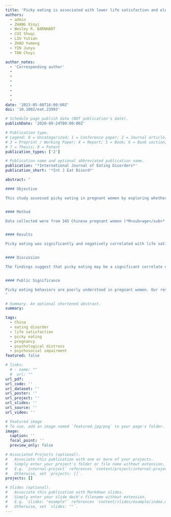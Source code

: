 ```yaml
---
title: 'Picky eating is associated with lower life satisfaction and elevated psychological distress, and psychosocial impairment in Chinese pregnant women'
authors:
  - admin
  - ZHANG Xinyi
  - Wesley R. BARNHART
  - CUI Shuqi
  - LIU Yutian
  - ZHAO Yumeng
  - YIN Junyu
  - TAN Chuyi

author_notes:
  - 'Corresponding author'
  - 
  - 
  - 
  -
  - 
  - 
  - 
date: '2023-05-08T16:00:00Z'
doi: '10.1002/eat.23993'

# Schedule page publish date (NOT publication's date).
publishDate: '2020-09-24T00:00:00Z'

# Publication type.
# Legend: 0 = Uncategorized; 1 = Conference paper; 2 = Journal article;
# 3 = Preprint / Working Paper; 4 = Report; 5 = Book; 6 = Book section;
# 7 = Thesis; 8 = Patent
publication_types: ['2']

# Publication name and optional abbreviated publication name.
publication: '*International Journal of Eating Disorders*'
publication_short: '*Int J Eat Disord*'

abstract: "

#### Objective

This study assessed picky eating in pregnant women by exploring whether picky eating is associated with pregnant women's well-being, including life satisfaction, psychological distress, and psychosocial impairment.


#### Method

Data collected were from 345 Chinese pregnant women (*M<sub>age</sub>* = 29.95 years, *SD* = 5.58). Pearson correlation analyses were conducted to examine zero-order correlations between picky eating and well-being variables (i.e., life satisfaction, psychological distress, and psychosocial impairment). Hierarchical multiple regressions were conducted to examine the unique associations of picky eating with well-being variables, adjusting for demographic and pregnancy-related characteristics and thinness-oriented disordered eating.


#### Results

Picky eating was significantly and negatively correlated with life satisfaction (*r* = −.24, *p* < .001) and positively correlated with psychological distress (*r* = .37, *p* < .001) and psychosocial impairment (*r* = .50, *p* < .001). When adjusting for covariates and thinness-oriented disordered eating, picky eating was still significantly associated with lower life satisfaction, higher psychological distress, and higher psychosocial impairment.


#### Discussion

The findings suggest that picky eating may be a significant correlate of pregnant women's poorer well-being. Future research with longitudinal designs is warranted to further examine the temporal associations between picky eating and pregnant women's well-being.


#### Public Significance

Picky eating behaviors are poorly understood in pregnant women. Our results revealed that higher picky eating behaviors were associated with lower life satisfaction and higher psychological distress and psychosocial impairment in Chinese pregnant women. Researchers and clinicians may consider picky eating in the assessment and treatment of mental health and disordered eating in pregnant women.
"

# Summary. An optional shortened abstract.
summary: 

tags:
  - China
  - eating disorder
  - life satisfaction
  - picky eating
  - pregnancy
  - psychological distress
  - psychosocial impairment
featured: false

# links:
  # - name: ""
  #  url: ""
url_pdf: 
url_code: ''
url_dataset: ''
url_poster: ''
url_project: ''
url_slides: ''
url_source: ''
url_video: ''

# Featured image
# To use, add an image named `featured.jpg/png` to your page's folder.
image:
  caption: ''
  focal_point: ''
  preview_only: false

# Associated Projects (optional).
#   Associate this publication with one or more of your projects.
#   Simply enter your project's folder or file name without extension.
#   E.g. `internal-project` references `content/project/internal-project/index.md`.
#   Otherwise, set `projects: []`.
projects: []

# Slides (optional).
#   Associate this publication with Markdown slides.
#   Simply enter your slide deck's filename without extension.
#   E.g. `slides: "example"` references `content/slides/example/index.md`.
#   Otherwise, set `slides: ""`.
---
```

